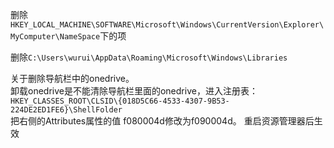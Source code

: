 删除`HKEY_LOCAL_MACHINE\SOFTWARE\Microsoft\Windows\CurrentVersion\Explorer\MyComputer\NameSpace`下的项

删除`C:\Users\wurui\AppData\Roaming\Microsoft\Windows\Libraries`

关于删除导航栏中的onedrive。  
卸载onedrive是不能清除导航栏里面的onedrive，进入注册表：  
`HKEY_CLASSES_ROOT\CLSID\{018D5C66-4533-4307-9B53-224DE2ED1FE6}\ShellFolder`  
把右侧的Attributes属性的值 f080004d修改为f090004d。 
重启资源管理器后生效

